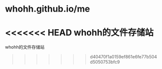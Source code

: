 # whohh.github.io/me
<<<<<<< HEAD
whohh的文件存储站
=======
whohh的文件存储站
>>>>>>> d40470f1a0159ef861e6fe77b504d5050753bfc9
